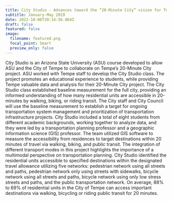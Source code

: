 ```yaml
---
title: City Studio - Advances toward the “20-Minute City” vision for Tempe
subtitle: January-May 2019
date: 2022-10-06T20:14:56.864Z
draft: false
featured: false
image:
  filename: featured.png
  focal_point: Smart
  preview_only: false
---
```

City Studio is an Arizona State University (ASU) course developed to allow ASU and the City of Tempe to collaborate on Tempe’s 20-Minute City project. ASU worked with Tempe staff to develop the City Studio class. The project promotes an educational experience to students, while providing Tempe valuable data and analysis for their 20-Minute City project. The City Studio class established baseline measurement for the full city, providing an informed understanding of how many residential units are accessible in 20-minutes by walking, biking, or riding transit. The City staff and City Council will use the baseline measurement to establish a target for ongoing transportation system management and prioritization of transportation infrastructure projects.
City Studio included a total of eight students from different academic backgrounds, working together to analyze data, and they were led by a transportation planning professor and a geographic information science (GIS) professor. The team utilized GIS software to measure the accessibility from residences to target destinations within 20 minutes of travel via walking, biking, and public transit. The integration of different transport modes in this project highlights the importance of a multimodal perspective on transportation planning. City Studio identified the residential units accessible to specified destinations within the designated travel allowance utilizing five networks: pedestrian network using all streets and paths, pedestrian network only using streets with sidewalks, bicycle network using all streets and paths, bicycle network using only low stress streets and paths, and the public transportation network. On average, 88% to 69% of residential units in the City of Tempe can access important destinations via walking, bicycling or riding public transit for 20 minutes.


